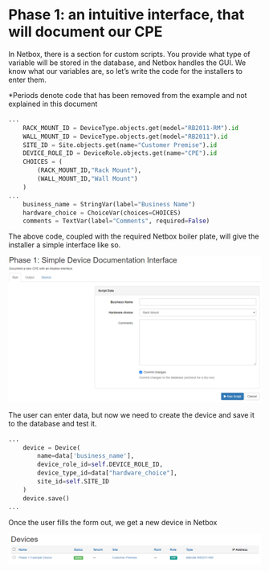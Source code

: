 
# Phase 1: an intuitive interface, that will document our CPE

In Netbox, there is a section for custom scripts. You provide what type of variable will be stored in the database, and Netbox handles the GUI. We know what our variables are, so let’s write the code for the installers to enter them.

*Periods denote code that has been removed from the example and not explained in this document


```python
...
    RACK_MOUNT_ID = DeviceType.objects.get(model="RB2011-RM").id
    WALL_MOUNT_ID = DeviceType.objects.get(model="RB2011").id
    SITE_ID = Site.objects.get(name="Customer Premise").id
    DEVICE_ROLE_ID = DeviceRole.objects.get(name="CPE").id
    CHOICES = (
        (RACK_MOUNT_ID,"Rack Mount"),
        (WALL_MOUNT_ID,"Wall Mount")
    )
...
    business_name = StringVar(label="Business Name")
    hardware_choice = ChoiceVar(choices=CHOICES)
    comments = TextVar(label="Comments", required=False)
```

 The above code, coupled with the required Netbox boiler plate, will give the installer a simple interface like so.
 
 ![Phase 1 Interface](/img/phase%201%20interface.png)
 
The user can enter data, but now we need to create the device and save it to the database and test it.

```python
...
    device = Device(
        name=data['business_name'],
        device_role_id=self.DEVICE_ROLE_ID,
        device_type_id=data["hardware_choice"],
        site_id=self.SITE_ID
    )
    device.save()
...
```

Once the user fills the form out, we get a new device in Netbox

 ![GitHub Logo](/img/phase%201%20device.png)

 
 
